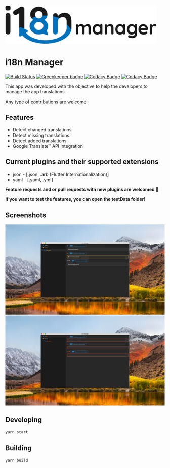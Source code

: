 <p align="left"><img src="logo/horizontal.png" alt="i18n-manager" height="120px"></p>

# i18n Manager

[![Build Status](https://travis-ci.com/gilmarsquinelato/i18n-manager.svg?branch=master)](https://travis-ci.com/gilmarsquinelato/i18n-manager)
[![Greenkeeper badge](https://badges.greenkeeper.io/gilmarsquinelato/i18n-manager.svg)](https://greenkeeper.io/)
[![Codacy Badge](https://api.codacy.com/project/badge/Grade/8acca046a7fc462fbfe69677984cff91)](https://www.codacy.com/project/gilmarsquinelato/i18n-manager/dashboard?utm_source=github.com&amp;utm_medium=referral&amp;utm_content=gilmarsquinelato/i18n-manager&amp;utm_campaign=Badge_Grade_Dashboard)
[![Codacy Badge](https://api.codacy.com/project/badge/Coverage/8acca046a7fc462fbfe69677984cff91)](https://www.codacy.com/app/gilmarsquinelato/i18n-manager?utm_source=github.com&utm_medium=referral&utm_content=gilmarsquinelato/i18n-manager&utm_campaign=Badge_Coverage)

This app was developed with the objective to help the developers to manage the app translations.

Any type of contributions are welcome.

## Features

* Detect changed translations
* Detect missing translations
* Detect added translations
* Google Translate™ API Integration

## Current plugins and their supported extensions

* json - [.json, .arb (Flutter Internationalization)]
* yaml - [.yaml, .yml]

**Feature requests and or pull requests with new plugins are welcomed 🙂**

**If you want to test the features, you can open the testData folder!**

## Screenshots

![](./picture1.jpg)
![](./picture2.jpg)

## Developing

```yarn start```

## Building

```yarn build```
